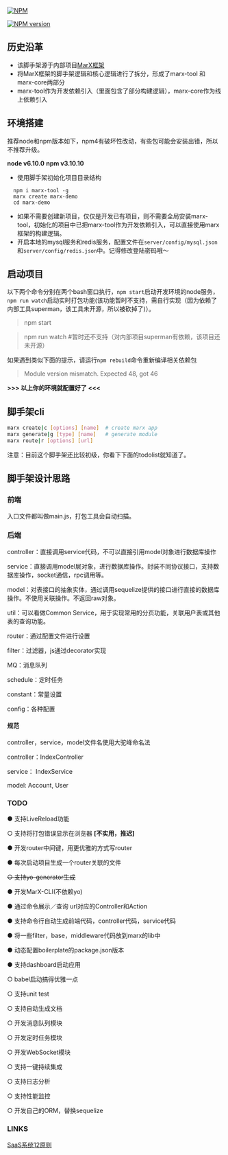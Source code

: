 [![NPM](http://nodei.co/npm/marx-tool.png?downloads=true)](http://nodei.co/npm/marx-tool/)

[![NPM version](https://img.shields.io/npm/v/marx-tool.svg)]()

## 历史沿革
- 该脚手架源于内部项目[MarX框架](https://github.com/wangchao0502/MarX)
- 将MarX框架的脚手架逻辑和核心逻辑进行了拆分，形成了marx-tool 和 marx-core两部分
- marx-tool作为开发依赖引入（里面包含了部分构建逻辑），marx-core作为线上依赖引入

## 环境搭建

推荐node和npm版本如下，npm4有破坏性改动，有些包可能会安装出错，所以不推荐升级。

**node v6.10.0**
**npm v3.10.10**

- 使用脚手架初始化项目目录结构

```shell
  npm i marx-tool -g
  marx create marx-demo
  cd marx-demo
```
- 如果不需要创建新项目，仅仅是开发已有项目，则不需要全局安装marx-tool，初始化的项目中已把marx-tool作为开发依赖引入，可以直接使用marx框架的构建逻辑。
- 开启本地的mysql服务和redis服务，配置文件在`server/config/mysql.json`和`server/config/redis.json`中。记得修改登陆密码哦～

## 启动项目

以下两个命令分别在两个bash窗口执行，`npm start`启动开发环境的node服务，
`npm run watch`启动实时打包功能(该功能暂时不支持，需自行实现（因为依赖了内部工具superman，该工具未开源，所以被砍掉了)）。

> npm start

> npm run watch #暂时还不支持（对内部项目superman有依赖，该项目还未开源）

如果遇到类似下面的提示，请运行`npm rebuild`命令重新编译相关依赖包

> Module version mismatch. Expected 48, got 46

**>>> 以上你的环境就配置好了 <<<**

## 脚手架cli

```bash
marx create|c [options] [name]  # create marx app
marx generate|g [type] [name]   # generate module
marx route|r [options] [url]
```

注意：目前这个脚手架还比较初级，你看下下面的todolist就知道了。

## 脚手架设计思路

### 前端

入口文件都叫做main.js，打包工具会自动扫描。

### 后端

controller：直接调用service代码，不可以直接引用model对象进行数据库操作

service：直接调用model层对象，进行数据库操作。封装不同协议接口，支持数据库操作，socket通信，rpc调用等。

model：对表接口的抽象实体，通过调用sequelize提供的接口进行直接的数据库操作。不使用关联操作。不返回raw对象。

util：可以看做Common Service，用于实现常用的分页功能，关联用户表或其他表的查询功能。

router：通过配置文件进行设置

filter：过滤器，js通过decorator实现

MQ：消息队列

schedule：定时任务

constant：常量设置

config：各种配置

#### 规范
controller，service，model文件名使用大驼峰命名法

controller：IndexController

service：   IndexService

model:      Account, User

### TODO

● 支持LiveReload功能

○ 支持将打包错误显示在浏览器 **[不实用，推迟]**

● 开发router中间键，用更优雅的方式写router

● 每次启动项目生成一个router关联的文件

~~○ 支持yo-generator生成~~

● 开发MarX-CLI(不依赖yo)

● 通过命令展示／查询 url对应的Controller和Action

● 支持命令行自动生成前端代码，controller代码，service代码

● 将一些filter，base，middleware代码放到marx的lib中

● 动态配置boilerplate的package.json版本

● 支持dashboard启动应用

○ babel启动搞得优雅一点

○ 支持unit test

○ 支持自动生成文档

○ 开发消息队列模块

○ 开发定时任务模块

○ 开发WebSocket模块

○ 支持一键持续集成

○ 支持日志分析

○ 支持性能监控

○ 开发自己的ORM，替换sequelize

### LINKS

[SaaS系统12原则](https://12factor.net/zh_cn/)
